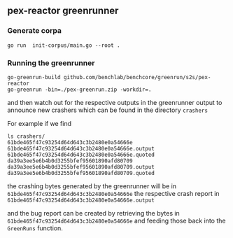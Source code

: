 ## pex-reactor greenrunner

### Generate corpa
```shell
go run  init-corpus/main.go --root .
```

### Running the greenrunner
```shell
go-greenrun-build github.com/benchlab/benchcore/greenrun/s2s/pex-reactor
go-greenrun -bin=./pex-greenrun.zip -workdir=.
```

and then watch out for the respective outputs in the greenrunner output
to announce new crashers which can be found in the directory `crashers`

For example if we find
```shell
ls crashers/
61bde465f47c93254d64d643c3b2480e0a54666e
61bde465f47c93254d64d643c3b2480e0a54666e.output
61bde465f47c93254d64d643c3b2480e0a54666e.quoted
da39a3ee5e6b4b0d3255bfef95601890afd80709
da39a3ee5e6b4b0d3255bfef95601890afd80709.output
da39a3ee5e6b4b0d3255bfef95601890afd80709.quoted
```

the crashing bytes generated by the greenrunner will be in
`61bde465f47c93254d64d643c3b2480e0a54666e`
the respective crash report in
`61bde465f47c93254d64d643c3b2480e0a54666e.output`

and the bug report can be created by retrieving the
bytes in `61bde465f47c93254d64d643c3b2480e0a54666e`
and feeding those back into the `GreenRuns` function.

